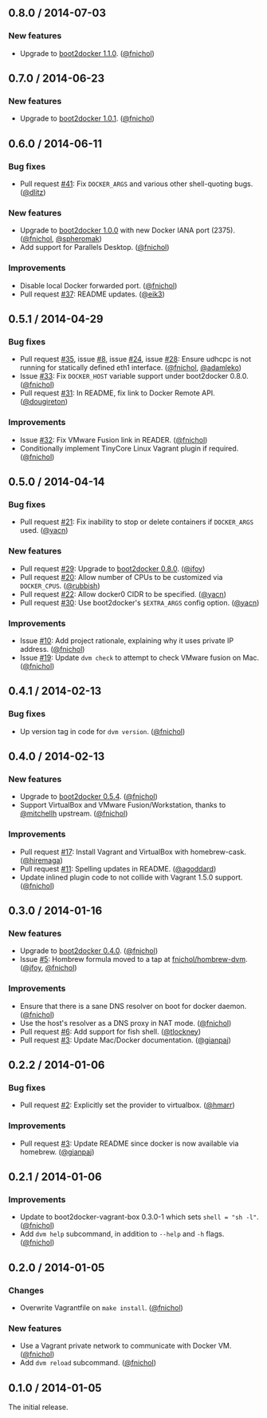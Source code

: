 ## 0.8.0 / 2014-07-03

### New features

* Upgrade to [boot2docker 1.1.0](https://github.com/boot2docker/boot2docker/releases/tag/v1.1.0). ([@fnichol][])


## 0.7.0 / 2014-06-23

### New features

* Upgrade to [boot2docker 1.0.1](https://github.com/boot2docker/boot2docker/releases/tag/v1.0.1). ([@fnichol][])


## 0.6.0 / 2014-06-11

### Bug fixes

* Pull request [#41][]: Fix `DOCKER_ARGS` and various other shell-quoting bugs. ([@dlitz][])

### New features

* Upgrade to [boot2docker 1.0.0](https://github.com/boot2docker/boot2docker/releases/tag/v1.0.0) with new Docker IANA port (2375). ([@fnichol][], [@spheromak][])
* Add support for Parallels Desktop. ([@fnichol][])

### Improvements

* Disable local Docker forwarded port. ([@fnichol][])
* Pull request [#37][]: README updates. ([@eik3][])


## 0.5.1 / 2014-04-29

### Bug fixes

* Pull request [#35][], issue [#8][], issue [#24][], issue [#28][]: Ensure udhcpc is not running for statically defined eth1 interface. ([@fnichol][], [@adamleko][])
* Issue [#33][]: Fix `DOCKER_HOST` variable support under boot2docker 0.8.0. ([@fnichol][])
* Pull request [#31][]: In README, fix link to Docker Remote API. ([@dougireton][])

### Improvements

* Issue [#32][]: Fix VMware Fusion link in READER. ([@fnichol][])
* Conditionally implement TinyCore Linux Vagrant plugin if required. ([@fnichol][])


## 0.5.0 / 2014-04-14

### Bug fixes

* Pull request [#21][]: Fix inability to stop or delete containers if `DOCKER_ARGS` used. ([@yacn][])

### New features

* Pull request [#29][]: Upgrade to [boot2docker 0.8.0](https://github.com/boot2docker/boot2docker/releases/tag/v0.8.0). ([@jfoy][])
* Pull request [#20][]: Allow number of CPUs to be customized via `DOCKER_CPUS`. ([@rubbish][])
* Pull request [#22][]: Allow docker0 CIDR to be specified. ([@yacn][])
* Pull request [#30][]: Use boot2docker's `$EXTRA_ARGS` config option. ([@yacn][])

### Improvements

* Issue [#10][]: Add project rationale, explaining why it uses private IP address. ([@fnichol][])
* Issue [#19][]: Update `dvm check` to attempt to check VMware fusion on Mac. ([@fnichol][])


## 0.4.1 / 2014-02-13

### Bug fixes

* Up version tag in code for `dvm version`. ([@fnichol][])


## 0.4.0 / 2014-02-13

### New features

* Upgrade to [boot2docker 0.5.4](https://github.com/steeve/boot2docker/releases/tag/v0.5.4). ([@fnichol][])
* Support VirtualBox and VMware Fusion/Workstation, thanks to [@mitchellh][] upstream. ([@fnichol][])

### Improvements

* Pull request [#17][]: Install Vagrant and VirtualBox with homebrew-cask. ([@hiremaga][])
* Pull request [#11][]: Spelling updates in README. ([@agoddard][])
* Update inlined plugin code to not collide with Vagrant 1.5.0 support. ([@fnichol][])


## 0.3.0 / 2014-01-16

### New features

* Upgrade to [boot2docker 0.4.0](https://github.com/steeve/boot2docker/releases/tag/v0.4.0). ([@fnichol][])
* Issue [#5][]: Hombrew formula moved to a tap at [fnichol/hombrew-dvm](https://github.com/fnichol/homebrew-dvm). ([@jfoy][], [@fnichol][])

### Improvements

* Ensure that there is a sane DNS resolver on boot for docker daemon. ([@fnichol][])
* Use the host's resolver as a DNS proxy in NAT mode. ([@fnichol][])
* Pull request [#6][]: Add support for fish shell. ([@tlockney][])
* Pull request [#3][]: Update Mac/Docker documentation. ([@gianpaj][])


## 0.2.2 / 2014-01-06

### Bug fixes

* Pull request [#2][]: Explicitly set the provider to virtualbox. ([@hmarr][])

### Improvements

* Pull request [#3][]: Update README since docker is now available via homebrew. ([@gianpaj][])


## 0.2.1 / 2014-01-06

### Improvements

* Update to boot2docker-vagrant-box 0.3.0-1 which sets `shell = "sh -l"`. ([@fnichol][])
* Add `dvm help` subcommand, in addition to `--help` and `-h` flags. ([@fnichol][])


## 0.2.0 / 2014-01-05

### Changes

* Overwrite Vagrantfile on `make install`. ([@fnichol][])

### New features

* Use a Vagrant private network to communicate with Docker VM. ([@fnichol][])
* Add `dvm reload` subcommand. ([@fnichol][])


## 0.1.0 / 2014-01-05

The initial release.

<!--- The following link definition list is generated by PimpMyChangelog --->
[#2]: https://github.com/fnichol/dvm/issues/2
[#3]: https://github.com/fnichol/dvm/issues/3
[#5]: https://github.com/fnichol/dvm/issues/5
[#6]: https://github.com/fnichol/dvm/issues/6
[#8]: https://github.com/fnichol/dvm/issues/8
[#10]: https://github.com/fnichol/dvm/issues/10
[#11]: https://github.com/fnichol/dvm/issues/11
[#17]: https://github.com/fnichol/dvm/issues/17
[#19]: https://github.com/fnichol/dvm/issues/19
[#20]: https://github.com/fnichol/dvm/issues/20
[#21]: https://github.com/fnichol/dvm/issues/21
[#22]: https://github.com/fnichol/dvm/issues/22
[#24]: https://github.com/fnichol/dvm/issues/24
[#28]: https://github.com/fnichol/dvm/issues/28
[#29]: https://github.com/fnichol/dvm/issues/29
[#30]: https://github.com/fnichol/dvm/issues/30
[#31]: https://github.com/fnichol/dvm/issues/31
[#32]: https://github.com/fnichol/dvm/issues/32
[#33]: https://github.com/fnichol/dvm/issues/33
[#35]: https://github.com/fnichol/dvm/issues/35
[#37]: https://github.com/fnichol/dvm/issues/37
[#41]: https://github.com/fnichol/dvm/issues/41
[@adamleko]: https://github.com/adamleko
[@agoddard]: https://github.com/agoddard
[@dlitz]: https://github.com/dlitz
[@dougireton]: https://github.com/dougireton
[@eik3]: https://github.com/eik3
[@fnichol]: https://github.com/fnichol
[@gianpaj]: https://github.com/gianpaj
[@hiremaga]: https://github.com/hiremaga
[@hmarr]: https://github.com/hmarr
[@jfoy]: https://github.com/jfoy
[@mitchellh]: https://github.com/mitchellh
[@rubbish]: https://github.com/rubbish
[@spheromak]: https://github.com/spheromak
[@tlockney]: https://github.com/tlockney
[@yacn]: https://github.com/yacn
